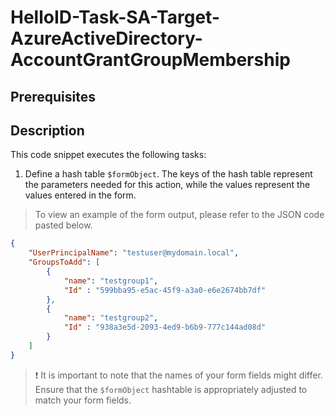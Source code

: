 
# HelloID-Task-SA-Target-AzureActiveDirectory-AccountGrantGroupMembership

## Prerequisites

## Description

This code snippet executes the following tasks:

1. Define a hash table `$formObject`. The keys of the hash table represent the parameters needed for this action, while the values represent the values entered in the form.

> To view an example of the form output, please refer to the JSON code pasted below.

```json
{
    "UserPrincipalName": "testuser@mydomain.local",
    "GroupsToAdd": [
        {
            "name": "testgroup1",
            "Id" : "599bba95-e5ac-45f9-a3a0-e6e2674bb7df"
        },
        {
            "name": "testgroup2",
            "Id" : "938a3e5d-2093-4ed9-b6b9-777c144ad08d"
        }
    ]
}

```

> :exclamation: It is important to note that the names of your form fields might differ. Ensure that the `$formObject` hashtable is appropriately adjusted to match your form fields.
